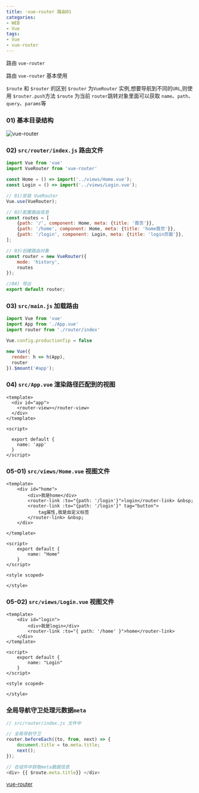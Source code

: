 ```yaml
---
title: -vue-router 路由01
categories: 
- WEB
- Vue
tags:
- Vue
- vue-router
---
```

路由 `vue-router`

路由 `vue-router` 基本使用

`$route` 和 `$router` 的区别
`$router` 为`VueRouter` 实例,想要导航到不同的`URL`,则使用 `$router.push`方法
`$route` 为当前 `router`跳转对象里面可以获取 `name`、`path`、`query`、`params`等

### 01) 基本目录结构

![vue-router](/img/vue/vue_router.png "vue-router")

### 02)  `src/router/index.js` 路由文件

```javascript
import Vue from 'vue'
import VueRouter from 'vue-router'

const Home = () => import('../views/Home.vue');
const Login = () => import('../views/Login.vue');

// 01)安装 VueRouter
Vue.use(VueRouter);

// 02)配置路由信息
const routes = [
    {path: '/', component: Home, meta: {title: '首页'}},
    {path: '/home', component: Home, meta: {title: 'home首页'}},
    {path: '/login', component: Login, meta: {title: 'login页面'}},
];

// 03)创建路由对象
const router = new VueRouter({
    mode: 'history',
    routes
});

//04) 导出
export default router;

```

### 03) `src/main.js` 加载路由

```javascript
import Vue from 'vue'
import App from './App.vue'
import router from './router/index'

Vue.config.productionTip = false

new Vue({
  render: h => h(App),
  router
}).$mount('#app');
```

### 04) `src/App.vue`  渲染路径匹配到的视图

```vue
<template>
  <div id="app">
    <router-view></router-view>
  </div>
</template>

<script>

  export default {
    name: 'app'
  }
</script>
```

### 05-01) `src/views/Home.vue` 视图文件

```vue
<template>
    <div id="home">
        <div>我是home</div>
        <router-link :to="{path: '/login'}">login</router-link> &nbsp;
        <router-link :to="{path: '/login'}" tag="button">
            tag属性,我是自定义标签
        </router-link> &nbsp;
    </div>

</template>

<script>
    export default {
        name: "Home"
    }
</script>

<style scoped>

</style>
```

### 05-02) `src/views/Login.vue` 视图文件

```vue
<template>
    <div id="login">
        <div>我是login</div>
        <router-link :to="{ path: '/home' }">home</router-link>
    </div>
</template>

<script>
    export default {
        name: "Login"
    }
</script>

<style scoped>

</style>
```

### 全局导航守卫处理元数据`meta`

```javascript
// src/router/index.js 文件中

// 全局导航守卫
router.beforeEach((to, from, next) => {
    document.title = to.meta.title;
    next();
});

// 在组件中获取meta数据信息
<div> {{ $route.meta.title}} </div>
```







 [vue-router](https://router.vuejs.org/zh/api/#tag "vue-router")





























